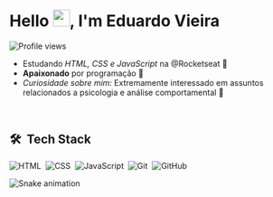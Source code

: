 <h1 align="left">Hello <img src="https://raw.githubusercontent.com/kaueMarques/kaueMarques/master/hi.gif" height="30px">, I'm Eduardo Vieira</h1>
<p align="left"> <img src="https://komarev.com/ghpvc/?username=EduVieira131&color=blueviolet" alt="Profile views" /> </p>

- Estudando *HTML, CSS e JavaScript* na @Rocketseat 📖
- **Apaixonado** por programação 💜
- *Curiosidade sobre mim:* Extremamente interessado em assuntos relacionados a psicologia e análise comportamental 🧠

<br>

## 🛠 &nbsp;Tech Stack

![HTML](https://img.shields.io/badge/-HTML-05122A?style=flat&logo=HTML5&logoColor=blueviolet)&nbsp;
![CSS](https://img.shields.io/badge/-CSS-05122A?style=flat&logo=CSS3&logoColor=blueviolet)&nbsp;
![JavaScript](https://img.shields.io/badge/-JavaScript-05122A?style=flat&logo=javascript&logoColor=blueviolet)&nbsp;
![Git](https://img.shields.io/badge/-Git-05122A?style=flat&logo=git&logoColor=blueviolet)&nbsp;
![GitHub](https://img.shields.io/badge/-GitHub-05122A?style=flat&logo=github&logoColor=blueviolet)&nbsp;

![Snake animation](https://github.com/EduVieira131/EduVieira131/blob/output/github-contribution-grid-snake.svg)
